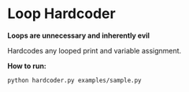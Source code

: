 # Loop Hardcoder

**Loops are unnecessary and inherently evil**

Hardcodes any looped print and variable assignment.

**How to run:**
```bash
python hardcoder.py examples/sample.py
```

